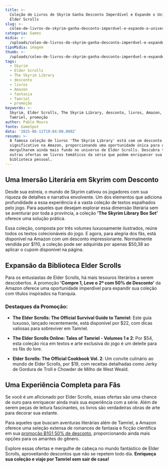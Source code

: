 ```yaml
---
title: >-
  Coleção de Livros de Skyrim Ganha Desconto Imperdível e Expande o Universo
  Elder Scrolls
slug: >-
  coleo-de-livros-de-skyrim-ganha-desconto-imperdvel-e-expande-o-universo-elder-scrolls
categoria: Games
midia: >-
  /uploads/coleo-de-livros-de-skyrim-ganha-desconto-imperdvel-e-expande-o-universo-elder-scrolls-thumb.jpg
tipoMidia: imagem
thumb: >-
  /uploads/coleo-de-livros-de-skyrim-ganha-desconto-imperdvel-e-expande-o-universo-elder-scrolls-thumb.jpg
tags:
  - Skyrim
  - Elder Scrolls
  - The Skyrim Library
  - desconto
  - livros
  - Amazon
  - fantasia
  - Tamriel
  - promoção
keywords: >-
  Skyrim, Elder Scrolls, The Skyrim Library, desconto, livros, Amazon, fantasia,
  Tamriel, promoção
author: Pablo Moura
fonte: GameSpot
data: '2025-06-11T19:04:00.000Z'
resumo: >-
  A famosa coleção de livros 'The Skyrim Library' está com um desconto
  significativo na Amazon, proporcionando uma oportunidade única para os fãs
  mergulharem ainda mais fundo no universo de Elder Scrolls. Descubra também
  outras ofertas em livros temáticos da série que podem enriquecer sua
  biblioteca pessoal.
---
```


## Uma Imersão Literária em Skyrim com Desconto

Desde sua estreia, o mundo de Skyrim cativou os jogadores com sua riqueza de detalhes e narrativa envolvente. Um dos elementos que adiciona profundidade a essa experiência é a vasta coleção de textos espalhados pelo jogo. Para aqueles que desejam explorar essa dimensão literária sem se aventurar por toda a província, a coleção **'The Skyrim Library Box Set'** oferece uma solução prática.

Essa coleção, composta por três volumes luxuosamente ilustrados, reúne todos os textos colecionáveis do jogo. E agora, para alegria dos fãs, está disponível na Amazon com um desconto impressionante. Normalmente vendida por $110, a coleção pode ser adquirida por apenas $50,38 ao aplicar o cupom disponível na página.

## Expansão da Biblioteca Elder Scrolls

Para os entusiastas de Elder Scrolls, há mais tesouros literários a serem descobertos. A promoção **'Compre 1, Leve o 2º com 50% de Desconto'** da Amazon oferece uma oportunidade imperdível para expandir sua coleção com títulos inspirados na franquia.

### Destaques da Promoção:

- **The Elder Scrolls: The Official Survival Guide to Tamriel**: Este guia luxuoso, lançado recentemente, está disponível por $22, com dicas valiosas para sobreviver em Tamriel.

- **The Elder Scrolls Online: Tales of Tamriel - Volumes 1 e 2**: Por $54, esta coleção rica em textos e arte exclusiva do jogo é um deleite para os fãs do lore.

- **Elder Scrolls: The Official Cookbook Vol. 2**: Um convite culinário ao mundo de Elder Scrolls, por $19, com receitas detalhadas como Jerky de Gordura de Troll e Chowder de Milho de West Weald.

## Uma Experiência Completa para Fãs

Se você é um aficionado por Elder Scrolls, essas ofertas são uma chance de ouro para enriquecer ainda mais sua experiência com a série. Além de serem peças de leitura fascinantes, os livros são verdadeiras obras de arte para decorar sua estante.

Para aqueles que buscam aventuras literárias além de Tamriel, a Amazon oferece uma seleção extensa de romances de fantasia e ficção científica em sua [promoção B1G1 50% de desconto](https://www.gamespot.com/articles/amazon-book-sale-buy-one-get-one-50-percent-off-fantasy-sci-fi-horror-novel-box-sets/1100-6527091/), proporcionando ainda mais opções para os amantes do gênero.

Explore essas ofertas e mergulhe de cabeça no mundo fantástico de Elder Scrolls, aproveitando descontos que não se repetem todo dia. **Enriqueça sua coleção e viaje por Tamriel sem sair de casa!**
